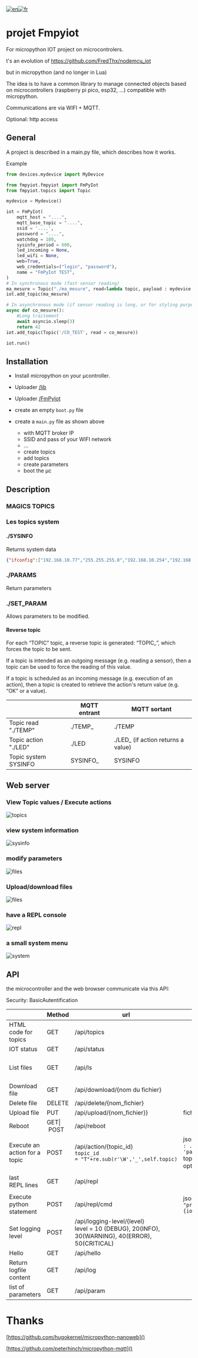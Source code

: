 [![en](https://img.shields.io/badge/lang-en-red.svg)](https://github.com/FredThx/FmPyIOT/blob/master/readme.md)[![fr](https://img.shields.io/badge/lang-fr-blue.svg)](https://github.com/FredThx/FmPyIOT/blob/master/readme_FR.md)

# projet Fmpyiot

For micropython IOT project on microcontrolers.

t's an evolution of https://github.com/FredThx/nodemcu_iot

but in micropython (and no longer in Lua)

The idea is to have a common library to manage connected objects based on microcontrollers (raspberry pi pico, esp32, ...) compatible with micropython.

Communications are via WIFI + MQTT.

Optional: http access

## General

A project is described in a main.py file, which describes how it works.

Example

```python
from devices.mydevice import MyDevice

from fmpyiot.fmpyiot import FmPyIot
from fmpyiot.topics import Topic

mydevice = Mydevice()

iot = FmPyIot(  
    mqtt_host = "....",
    mqtt_base_topic = "....",
    ssid = '....',
    password = "....",
    watchdog = 100,
    sysinfo_period = 600,
    led_incoming = None,
    led_wifi = None,
    web=True,
    web_credentials=("login", "password"),
    name = "FmPyIot TEST",
)
# In synchronous mode (fast sensor reading)
ma_mesure = Topic("./ma_mesure", read=lambda topic, payload : mydevice.read(), send_period=60)
iot.add_topic(ma_mesure)

# In asynchronous mode (if sensor reading is long, or for styling purposes)
async def co_mesure():
    #Long traitement
    await asyncio.sleep(3)
    return 42
iot.add_topic(Topic('/CO_TEST', read = co_mesure))

iot.run()
```

## Installation

- Install micropython on your µcontroller.
- Uploader [/lib]()
- Uploader [/FmPyIot]()
- create an empty ``boot.py`` file
- create a ``main.py`` file as shown above

  - with MQTT broker IP
  - SSID and pass of your WIFI network
  - ...
  - create topics
  - add topics
  - create parameters
  - boot the µc

## Description

### MAGICS TOPICS

### Les topics system

#### ./SYSINFO

Returns system data

```json
{"ifconfig":["192.168.10.77","255.255.255.0","192.168.10.254","192.168.10.169"],"uname":["rp2","rp2","1.21.0","v1.21.0 on 2023-10-06 (GNU 13.2.0 MinSizeRel)","Raspberry Pi Pico W with RP2040"],"mac":"28:cd:c1:0f:4d:81","wifi":{"ssid":"WIFI_THOME2","channel":3,"txpower":31},"mem_free":119504,"mem_alloc":57776,"statvfs":[4096,4096,212,118,118,0,0,0,0,255]}
```

### ./PARAMS

Return parameters

### ./SET_PARAM

Allows parameters to be modified.

#### Reverse topic

For each “TOPIC” topic, a reverse topic is generated: “TOPIC_”, which forces the topic to be sent.

If a topic is intended as an outgoing message (e.g. reading a sensor), then a topic can be used to force the reading of this value.

If a topic is scheduled as an incoming message (e.g. execution of an action), then a topic is created to retrieve the action's return value (e.g. “OK” or a value).

|                      | MQTT entrant | MQTT sortant                       |
| -------------------- | ------------ | ---------------------------------- |
| Topic read "./TEMP"  | ./TEMP_      | ./TEMP                             |
| Topic action "./LED" | ./LED        | ./LED_ (if action returns a value) |
| Topic system SYSINFO | SYSINFO_     | SYSINFO                            |

## Web server

### View Topic values / Execute actions

![topics](image/readme/topics.png)

### view system information

![sysinfo](image/readme/sysinfo.png)

### modify parameters

![files](image/readme/params.png)

### Upload/download files

![files](image/readme/files.png)

### have a REPL console

![repl](image/readme/repl.png)

### a small system menu

![system](image/readme/system.png)

## API

the microcontroller and the web browser communicate via this API:

Security: BasicAutentification

|                               | Method          | url                                                                                                | params                                                                     | output                                                |
| ----------------------------- | --------------- | -------------------------------------------------------------------------------------------------- | -------------------------------------------------------------------------- | ----------------------------------------------------- |
| HTML code for topics          | GET             | /api/topics                                                                                        |                                                                            | code HTML de la page topics                           |
| IOT status                    | GET             | /api/status                                                                                        |                                                                            | json de sysinfo                                       |
| List files                    | GET             | /api/ls                                                                                            |                                                                            | json:``json {'files' : ['main.py', 'boot.py', ....}`` |
| Download file                 | GET             | /api/download/{nom du fichier}                                                                     |                                                                            |                                                       |
| Delete file                   | DELETE          | /api/delete/{nom_fichier}                                                                          |                                                                            | 200, OK                                               |
| Upload file                   | PUT             | /api/upload/{nom_fichier}}                                                                         | fichier binary                                                             | 201, Created                                          |
| Reboot                        | GET&#124; POST | /api/reboot                                                                                        |                                                                            | 200, Ok                                               |
| Execute an action for a topic | POST            | /api/action/{topic_id}<br />``topic_id = "T"+re.sub(r'\W','_',self.topic)``                       | json:``json {'topic' : ..., 'payload':...}``<br />topic is often optional | 200,OK                                                |
| last REPL lines              | GET             | /api/repl                                                                                          |                                                                            | json:``json {"repl" : ['...', '...', ...]}``          |
| Execute python statement      | POST            | /api/repl/cmd                                                                                      | json:``json {"cmd" : "print(f'Hello {iot.name}')"}``                       | json:``json {"rep": ""}``                            |
| Set logging level             | POST            | /api/logging-level/{level}<br />level = 10 (DEBUG), 20(INFO), 30(WARNING), 40(ERROR), 50(CRITICAL) |                                                                            | 200, OK                                               |
| Hello                         | GET             | /api/hello                                                                                         |                                                                            | "FmPyIOT"""                                           |
| Return logfile content        | GET             | /api/log                                                                                           |                                                                            |                                                       |
| list of parameters            | GET             | /api/param                                                                                         |                                                                            |                                                       |

# Thanks

[https://github.com/hugokernel/micropython-nanoweb]()

[https://github.com/peterhinch/micropython-mqtt]()

